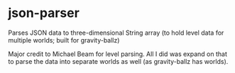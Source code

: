 # json-parser
Parses JSON data to three-dimensional String array (to hold level data for multiple worlds; built for gravity-ballz)

Major credit to Michael Beam for level parsing. All I did was expand on that to parse the data into separate worlds as well (as gravity-ballz has worlds).
